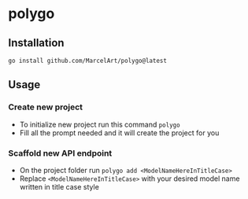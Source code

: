 # polygo
 
## Installation
`go install github.com/MarcelArt/polygo@latest`

## Usage
### Create new project
- To initialize new project run this command `polygo`
- Fill all the prompt needed and it will create the project for you

### Scaffold new API endpoint
- On the project folder run `polygo add <ModelNameHereInTitleCase>`
- Replace `<ModelNameHereInTitleCase>` with your desired model name written in title case style